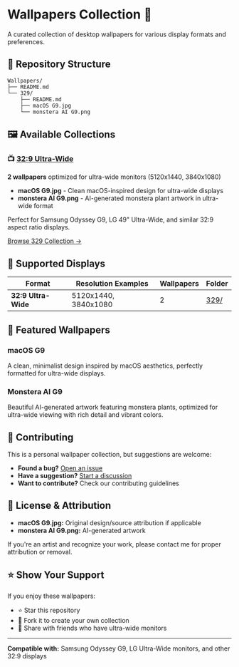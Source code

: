 # Wallpapers Collection 🎨

A curated collection of desktop wallpapers for various display formats and preferences.

## 📁 Repository Structure

```
Wallpapers/
├── README.md
└── 329/
    ├── README.md
    ├── macOS G9.jpg
    └── monstera AI G9.png
```

## 🖼️ Available Collections

### 📺 [32:9 Ultra-Wide](329/)
**2 wallpapers** optimized for ultra-wide monitors (5120x1440, 3840x1080)

- **macOS G9.jpg** - Clean macOS-inspired design for ultra-wide displays
- **monstera AI G9.png** - AI-generated monstera plant artwork in ultra-wide format

Perfect for Samsung Odyssey G9, LG 49" Ultra-Wide, and similar 32:9 aspect ratio displays.

[Browse 329 Collection →](329/)

## 🎯 Supported Displays

| Format | Resolution Examples | Wallpapers | Folder |
|--------|-------------------|------------|---------|
| **32:9 Ultra-Wide** | 5120x1440, 3840x1080 | 2 | [329/](329/) |

## 🌟 Featured Wallpapers

### macOS G9
A clean, minimalist design inspired by macOS aesthetics, perfectly formatted for ultra-wide displays.

### Monstera AI G9
Beautiful AI-generated artwork featuring monstera plants, optimized for ultra-wide viewing with rich detail and vibrant colors.

## 🤝 Contributing

This is a personal wallpaper collection, but suggestions are welcome:

- **Found a bug?** [Open an issue](https://github.com/yourusername/wallpapers/issues)
- **Have a suggestion?** [Start a discussion](https://github.com/yourusername/wallpapers/discussions)
- **Want to contribute?** Check our contributing guidelines

## 📄 License & Attribution

- **macOS G9.jpg:** Original design/source attribution if applicable
- **monstera AI G9.png:** AI-generated artwork

If you're an artist and recognize your work, please contact me for proper attribution or removal.

## ⭐ Show Your Support

If you enjoy these wallpapers:
- ⭐ Star this repository
- 🍴 Fork it to create your own collection
- 📢 Share with friends who have ultra-wide monitors

---

**Compatible with:** Samsung Odyssey G9, LG Ultra-Wide monitors, and other 32:9 displays
